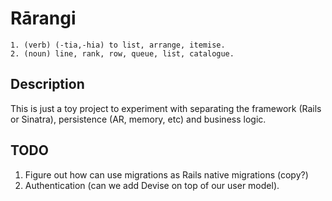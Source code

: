 # Rārangi

    1. (verb) (-tia,-hia) to list, arrange, itemise. 
    2. (noun) line, rank, row, queue, list, catalogue.

## Description

This is just a toy project to experiment with separating the framework (Rails or Sinatra), persistence (AR, memory, etc) and business logic.

## TODO

1. Figure out how can use migrations as Rails native migrations (copy?)
2. Authentication (can we add Devise on top of our user model).

